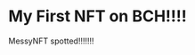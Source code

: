 # My First NFT on BCH!!!!
MessyNFT spotted!!!!!!!
                                                                                                                                                                              